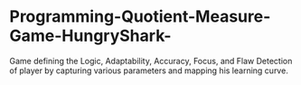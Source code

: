 # Programming-Quotient-Measure-Game-HungryShark-
Game defining the Logic, Adaptability, Accuracy, Focus, and Flaw Detection of player by capturing various parameters and mapping his learning curve.
